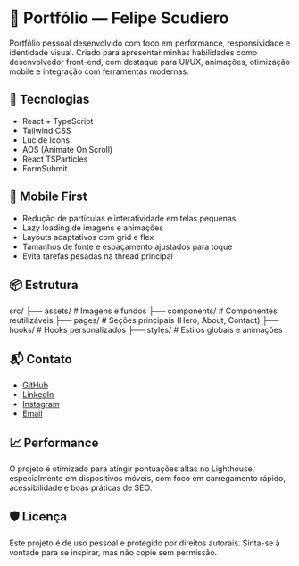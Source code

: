 # 🚀 Portfólio — Felipe Scudiero

Portfólio pessoal desenvolvido com foco em performance, responsividade e identidade visual. Criado para apresentar minhas habilidades como desenvolvedor front-end, com destaque para UI/UX, animações, otimização mobile e integração com ferramentas modernas.

## 🧪 Tecnologias

- React + TypeScript  
- Tailwind CSS  
- Lucide Icons  
- AOS (Animate On Scroll)  
- React TSParticles  
- FormSubmit  

## 📱 Mobile First

- Redução de partículas e interatividade em telas pequenas  
- Lazy loading de imagens e animações  
- Layouts adaptativos com grid e flex  
- Tamanhos de fonte e espaçamento ajustados para toque  
- Evita tarefas pesadas na thread principal
  

## 📦 Estrutura 

src/
├── assets/         # Imagens e fundos
├── components/     # Componentes reutilizáveis
├── pages/          # Seções principais (Hero, About, Contact)
├── hooks/          # Hooks personalizados
├── styles/         # Estilos globais e animações


## 📬 Contato

- [GitHub](https://github.com/fehscudiero)  
- [LinkedIn](https://www.linkedin.com/in/felipe-scudiero-5513261b3/)  
- [Instagram](https://www.instagram.com/scudiero.js/)  
- [Email](mailto:scudiero.dev@yahoo.com)  

## 📈 Performance

O projeto é otimizado para atingir pontuações altas no Lighthouse, especialmente em dispositivos móveis, com foco em carregamento rápido, acessibilidade e boas práticas de SEO.

## 🛡️ Licença

Este projeto é de uso pessoal e protegido por direitos autorais. Sinta-se à vontade para se inspirar, mas não copie sem permissão.
